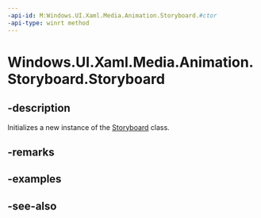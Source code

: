 ```yaml
---
-api-id: M:Windows.UI.Xaml.Media.Animation.Storyboard.#ctor
-api-type: winrt method
---
```


<!-- Method syntax
public Storyboard()
-->

# Windows.UI.Xaml.Media.Animation.Storyboard.Storyboard

## -description
Initializes a new instance of the [Storyboard](storyboard.md) class.


## -remarks

## -examples

## -see-also
